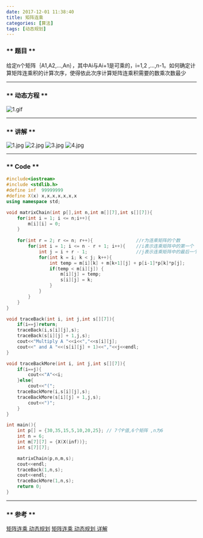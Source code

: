 ```yaml
---
date: 2017-12-01 11:38:40
title: 矩阵连乘
categories: [算法]
tags: [动态规划]
---
```


### ** 题目 **

给定n个矩阵｛A1,A2,…,An｝，其中Ai与Ai+1是可乘的，i=1,2 ,…,n-1。如何确定计算矩阵连乘积的计算次序，使得依此次序计算矩阵连乘积需要的数乘次数最少

****************

### ** 动态方程 **

![1.gif](/img/algorithm/Matrix-continually-multiply/1.gif)

*****************

### ** 讲解 **

![1.jpg](/img/algorithm/Matrix-continually-multiply/1.jpg)
![2.jpg](/img/algorithm/Matrix-continually-multiply/2.jpg)
![3.jpg](/img/algorithm/Matrix-continually-multiply/5.jpg)
![4.jpg](/img/algorithm/Matrix-continually-multiply/4.jpg)

***************


### ** Code **

```C++
#include<iostream>
#include <stdlib.h>
#define inf  99999999
#define X(x) x,x,x,x,x,x,x
using namespace std;

void matrixChain(int p[],int n,int m[][7],int s[][7]){
	for(int i = 1; i <= n;i++){
		m[i][i] = 0;
	}
	
	for(int r = 2; r <= n; r++){				//r为连乘矩阵的个数 
		for(int i = 1; i <= n - r + 1; i++){ 	//i表示连乘矩阵中的第一个
			int j = i + r - 1;   				//j表示连乘矩阵中的最后一个
			for(int k = i; k < j; k++){
				int temp = m[i][k] + m[k+1][j] + p[i-1]*p[k]*p[j];
				if(temp < m[i][j]) {
					m[i][j] = temp;
					s[i][j] = k; 
				} 
			}
		}
	}
} 

void traceBack(int i, int j,int s[][7]){
	if(i==j)return;
	traceBack(i,s[i][j],s); 
	traceBack(s[i][j] + 1,j,s);
	cout<<"Multiply A "<<i<<","<<s[i][j];
	cout<<" and A "<<(s[i][j] + 1)<<","<<j<<endl;
}

void traceBackMore(int i, int j,int s[][7]){
	if(i==j){
		cout<<"A"<<i;
	}else{
		cout<<"(";
	traceBackMore(i,s[i][j],s); 
	traceBackMore(s[i][j] + 1,j,s);
		cout<<")";
	}
}

int main(){
	int p[] = {30,35,15,5,10,20,25}; // 7个P值,6个矩阵 ,n为6 
	int n = 6;
	int m[7][7] = {X(X(inf))};
	int s[7][7];

	matrixChain(p,n,m,s); 
	cout<<endl;
	traceBack(1,n,s);
	cout<<endl;
	traceBackMore(1,n,s);
	return 0;
}
```
****************

### ** 参考 **

[矩阵连乘 动态规划](https://www.cnblogs.com/Jason-Damon/p/3231547.html)
[矩阵连乘 动态规划 详解](http://blog.csdn.net/tmljs1988/article/details/6925631)

